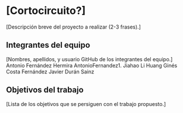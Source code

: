 # [Cortocircuito?]

[Descripción breve del proyecto a realizar (2-3 frases).]

## Integrantes del equipo

[Nombres, apellidos, y usuario GitHub de los integrantes del equipo.]
Antonio Fernández Hermira AntonioFernandez1.
Jiahao Li Huang
Ginés Costa Fernández
Javier Durán Sainz

## Objetivos del trabajo

[Lista de los objetivos que se persiguen con el trabajo propuesto.]
